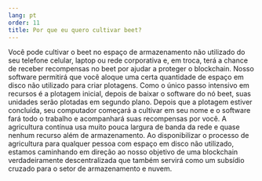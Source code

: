 ```yaml
---
lang: pt
order: 11
title: Por que eu quero cultivar beet?
---
```

Você pode cultivar o beet no espaço de armazenamento não utilizado do seu telefone celular, laptop ou rede corporativa e, em troca, terá a chance de receber recompensas no beet por ajudar a proteger o blockchain. Nosso software permitirá que você aloque uma certa quantidade de espaço em disco não utilizado para criar plotagens. Como o único passo intensivo em recursos é a plotagem inicial, depois de baixar o software do nó beet, suas unidades serão plotadas em segundo plano. Depois que a plotagem estiver concluída, seu computador começará a cultivar em seu nome e o software fará todo o trabalho e acompanhará suas recompensas por você. A agricultura contínua usa muito pouca largura de banda da rede e quase nenhum recurso além de armazenamento. Ao disponibilizar o processo de agricultura para qualquer pessoa com espaço em disco não utilizado, estamos caminhando em direção ao nosso objetivo de uma blockchain verdadeiramente descentralizada que também servirá como um subsídio cruzado para o setor de armazenamento e nuvem.
